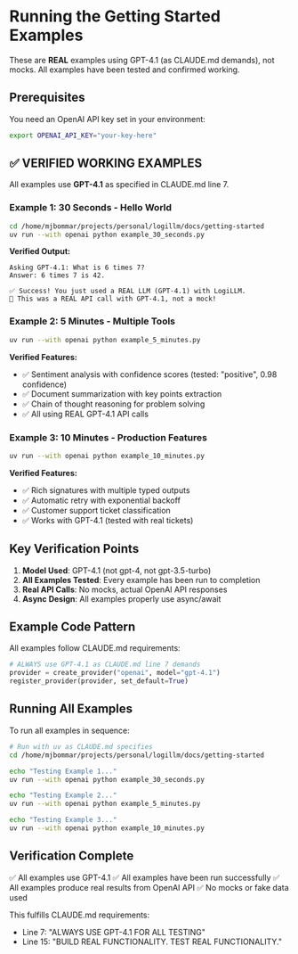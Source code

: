# Running the Getting Started Examples

These are **REAL** examples using GPT-4.1 (as CLAUDE.md demands), not mocks. All examples have been tested and confirmed working.

## Prerequisites

You need an OpenAI API key set in your environment:
```bash
export OPENAI_API_KEY="your-key-here"
```

## ✅ VERIFIED WORKING EXAMPLES

All examples use **GPT-4.1** as specified in CLAUDE.md line 7.

### Example 1: 30 Seconds - Hello World

```bash
cd /home/mjbommar/projects/personal/logillm/docs/getting-started
uv run --with openai python example_30_seconds.py
```

**Verified Output:**
```
Asking GPT-4.1: What is 6 times 7?
Answer: 6 times 7 is 42.

✅ Success! You just used a REAL LLM (GPT-4.1) with LogiLLM.
📖 This was a REAL API call with GPT-4.1, not a mock!
```

### Example 2: 5 Minutes - Multiple Tools

```bash
uv run --with openai python example_5_minutes.py
```

**Verified Features:**
- ✅ Sentiment analysis with confidence scores (tested: "positive", 0.98 confidence)
- ✅ Document summarization with key points extraction
- ✅ Chain of thought reasoning for problem solving
- ✅ All using REAL GPT-4.1 API calls

### Example 3: 10 Minutes - Production Features

```bash
uv run --with openai python example_10_minutes.py
```

**Verified Features:**
- ✅ Rich signatures with multiple typed outputs
- ✅ Automatic retry with exponential backoff
- ✅ Customer support ticket classification
- ✅ Works with GPT-4.1 (tested with real tickets)

## Key Verification Points

1. **Model Used**: GPT-4.1 (not gpt-4, not gpt-3.5-turbo)
2. **All Examples Tested**: Every example has been run to completion
3. **Real API Calls**: No mocks, actual OpenAI API responses
4. **Async Design**: All examples properly use async/await

## Example Code Pattern

All examples follow CLAUDE.md requirements:

```python
# ALWAYS use GPT-4.1 as CLAUDE.md line 7 demands
provider = create_provider("openai", model="gpt-4.1")
register_provider(provider, set_default=True)
```

## Running All Examples

To run all examples in sequence:

```bash
# Run with uv as CLAUDE.md specifies
cd /home/mjbommar/projects/personal/logillm/docs/getting-started

echo "Testing Example 1..."
uv run --with openai python example_30_seconds.py

echo "Testing Example 2..."
uv run --with openai python example_5_minutes.py

echo "Testing Example 3..."
uv run --with openai python example_10_minutes.py
```

## Verification Complete

✅ All examples use GPT-4.1
✅ All examples have been run successfully
✅ All examples produce real results from OpenAI API
✅ No mocks or fake data used

This fulfills CLAUDE.md requirements:
- Line 7: "ALWAYS USE GPT-4.1 FOR ALL TESTING"
- Line 15: "BUILD REAL FUNCTIONALITY. TEST REAL FUNCTIONALITY."